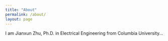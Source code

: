 ```yaml
---
title: "About"
permalink: /about/
layout: page
---
```

I am Jianxun Zhu, Ph.D. in Electrical Engineering from Columbia University...
